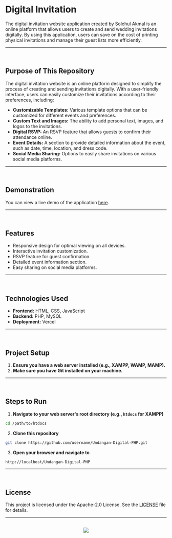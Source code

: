 # Digital Invitation

The digital invitation website application created by Solehul Akmal is an online platform that allows users to create and send wedding invitations digitally. By using this application, users can save on the cost of printing physical invitations and manage their guest lists more efficiently.

<hr><br>

## Purpose of This Repository

The digital invitation website is an online platform designed to simplify the process of creating and sending invitations digitally. With a user-friendly interface, users can easily customize their invitations according to their preferences, including:

- **Customizable Templates:** Various template options that can be customized for different events and preferences.
- **Custom Text and Images:** The ability to add personal text, images, and logos to the invitations.
- **Digital RSVP:** An RSVP feature that allows guests to confirm their attendance online.
- **Event Details:** A section to provide detailed information about the event, such as date, time, location, and dress code.
- **Social Media Sharing:** Options to easily share invitations on various social media platforms.

<hr><br>

## Demonstration

You can view a live demo of the application [here](https://undangan-digital-php.guanshiyinnn.com/).

<hr><br>

## Features

- Responsive design for optimal viewing on all devices.
- Interactive invitation customization.
- RSVP feature for guest confirmation.
- Detailed event information section.
- Easy sharing on social media platforms.

<hr><br>

## Technologies Used

- **Frontend:** HTML, CSS, JavaScript
- **Backend:** PHP, MySQL
- **Deployment:** Vercel

<hr><br>

## Project Setup

1. **Ensure you have a web server installed (e.g., XAMPP, WAMP, MAMP).**
2. **Make sure you have Git installed on your machine.**

<hr><br>

## Steps to Run

1. **Navigate to your web server's root directory (e.g., `htdocs` for XAMPP)**

```bash
cd /path/to/htdocs
```

2. **Clone this repository**

```bash
git clone https://github.com/username/Undangan-Digital-PHP.git
```

3. **Open your browser and navigate to**

```
http://localhost/Undangan-Digital-PHP
```

<hr><br>

## License

This project is licensed under the Apache-2.0 License. See the [LICENSE](LICENSE) file for details.

<hr><br>

<div align="center">
   <a href="https://www.instagram.com/guanshiyin_/">
      <img src="https://capsule-render.vercel.app/api?type=waving&height=200&color=100:393E46,20:F7F7F7&section=footer&reversal=false&textBg=false&fontAlignY=50&descAlign=48&descAlignY=59"/>
   </a>
</div>
